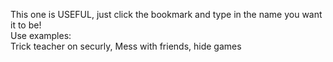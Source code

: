 This one is USEFUL, just click the bookmark and type in the name you want it to be!<br>
Use examples:<br>
Trick teacher on securly, Mess with friends, hide games
